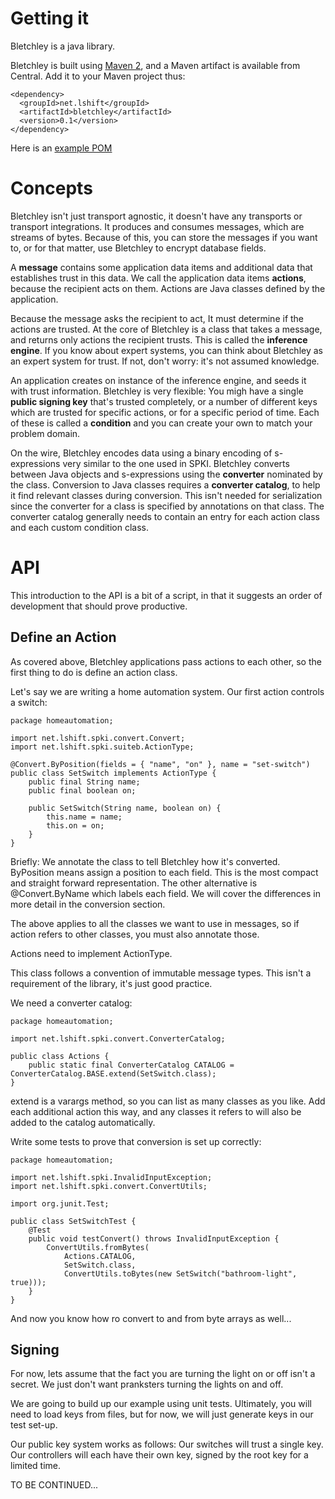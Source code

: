 
# Getting it


Bletchley is a java library.

Bletchley is built using [Maven 2](http://maven.apache.org), and a Maven
artifact is available from Central. Add it to your Maven project thus:


	<dependency>
      <groupId>net.lshift</groupId>
      <artifactId>bletchley</artifactId>
      <version>0.1</version>
    </dependency>


Here is an [example POM](https://github.com/lshift/bletchley-mail/blob/master/pom.xml)

# Concepts


Bletchley isn't just transport agnostic, it doesn't have any transports
or transport integrations. It produces and consumes messages, which are
streams of bytes. Because of this, you can store the messages if you want
to, or for that matter, use Bletchley to encrypt database fields.

A **message** contains some application data items and additional
data that establishes trust in this data. We call the
application data items **actions**, because the recipient acts on them.
Actions are Java classes defined by the application.

Because the message asks the recipient to act, It must determine if
the actions are trusted. At the core of Bletchley is a class that
takes a message, and returns only actions the recipient trusts.
This is called the **inference engine**. If you know about expert
systems, you can think about Bletchley as an expert system for trust.
If not, don't worry: it's not assumed knowledge.

An application creates on instance of the inference engine, and seeds
it with trust information. Bletchley is very flexible: You migh have a single
**public signing key** that's trusted completely, or a number of
different keys which are trusted for specific actions, or for a specific
period of time. Each of these is called a **condition** and you can
create your own to match your problem domain.

On the wire, Bletchley encodes data using a binary encoding of s-expressions
very similar to the one used in SPKI. Bletchley converts between Java
objects and s-expressions using the **converter** nominated by the class. Conversion to
Java classes requires a **converter catalog**, to help it find relevant classes
during conversion. This isn't needed for serialization since the converter for
a class is specified by annotations on that class. The converter catalog
generally needs to contain an entry for each action class and each custom
condition class.

# API

This introduction to the API is a bit of a script, in that it suggests an
order of development that should prove productive.

## Define an Action


As covered above, Bletchley applications pass actions to each other, so
the first thing to do is define an action class.

Let's say we are writing a home automation system. Our first action
controls a switch:

    package homeautomation;

    import net.lshift.spki.convert.Convert;
    import net.lshift.spki.suiteb.ActionType;

    @Convert.ByPosition(fields = { "name", "on" }, name = "set-switch")
    public class SetSwitch implements ActionType {
        public final String name;
        public final boolean on;

        public SetSwitch(String name, boolean on) {
            this.name = name;
            this.on = on;
        }
    }

Briefly: We annotate the class to tell Bletchley how it's converted.
ByPosition means assign a position to each field. This is the most
compact and straight forward representation. The other alternative
is @Convert.ByName which labels each field. We will cover the differences
in more detail in the conversion section.

The above applies to all the classes we want to use in messages, so
if action refers to other classes, you must also annotate those.

Actions need to implement ActionType.

This class follows a convention of immutable message types. This
isn't a requirement of the library, it's just good practice.

We need a converter catalog:

    package homeautomation;

    import net.lshift.spki.convert.ConverterCatalog;

    public class Actions {
        public static final ConverterCatalog CATALOG = ConverterCatalog.BASE.extend(SetSwitch.class);
    }


extend is a varargs method, so you can list as many classes as you
like. Add each additional action this way, and any classes it refers
to will also be added to the catalog automatically.

Write some tests to prove that conversion is set up correctly:


    package homeautomation;

    import net.lshift.spki.InvalidInputException;
    import net.lshift.spki.convert.ConvertUtils;

    import org.junit.Test;

    public class SetSwitchTest {
        @Test
        public void testConvert() throws InvalidInputException {
            ConvertUtils.fromBytes(
                Actions.CATALOG,
                SetSwitch.class,
                ConvertUtils.toBytes(new SetSwitch("bathroom-light", true)));
        }
    }


And now you know how ro convert to and from byte arrays as well...

## Signing

For now, lets assume that the fact you are turning the light on
or off isn't a secret. We just don't want pranksters turning the
lights on and off.

We are going to build up our example using unit tests. Ultimately,
you will need to load keys from files, but for now, we will just
generate keys in our test set-up.

Our public key system works as follows: Our switches will trust
a single key. Our controllers will each have their own key,
signed by the root key for a limited time.

TO BE CONTINUED...

